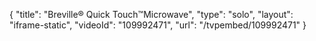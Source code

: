 {
    "title": "Breville&reg; Quick Touch&trade;Microwave",
    "type": "solo",
    "layout": "iframe-static",
    "videoId": "109992471",
    "url": "\/tvpembed\/109992471"
}